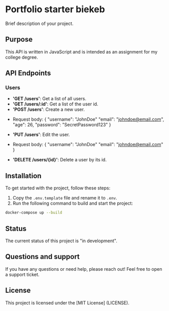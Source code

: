 # Portfolio starter biekeb

Brief description of your project.

## Purpose

This API is written in JavaScript and is intended as an assignment for my college degree.

## API Endpoints
### Users
- **'GET /users'**: Get a list of all users.
- **'GET /users/:id'**: Get a list of the user id.
- **'POST /users'**: Create a new user.
+ Request body:
    {
        "username": "JohnDoe"
        "email": "johndoe@email.com",
        "age": 26,
        "password": "SecretPassword123"
    }
- **'PUT /users'**: Edit the user.
+ Request body:
    {
        "username": "JohnDoe"
        "email": "johndoe@email.com"
    }
- **'DELETE /users/{id}'**: Delete a user by its id.


## Installation

To get started with the project, follow these steps:

1. Copy the `.env.template` file and rename it to `.env`.
2. Run the following command to build and start the project:

```bash
docker-compose up --build
```
## Status
The current status of this project is "in development". 

## Questions and support
If you have any questions or need help, please reach out! Feel free to open a support ticket.

## License
This project is licensed under the [MIT License] (LICENSE).


